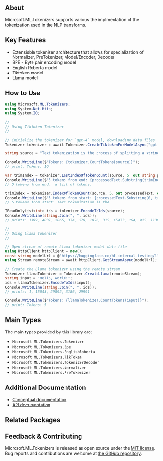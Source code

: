 ## About

Microsoft.ML.Tokenizers supports various the implmentation of the tokenization used in the NLP transforms.

## Key Features

* Extensisble tokenizer architecture that allows for specialization of Normalizer, PreTokenizer, Model/Encoder, Decoder
* BPE - Byte pair encoding model
* English Roberta model
* Tiktoken model
* Llama model

## How to Use

```c#
using Microsoft.ML.Tokenizers;
using System.Net.Http;
using System.IO;

//
// Using Tiktoken Tokenizer
//

// initialize the tokenizer for `gpt-4` model, downloading data files
Tokenizer tokenizer = await Tokenizer.CreateTiktokenForModelAsync("gpt-4");

string source = "Text tokenization is the process of splitting a string into a list of tokens.";

Console.WriteLine($"Tokens: {tokenizer.CountTokens(source)}");
// print: Tokens: 16

var trimIndex = tokenizer.LastIndexOfTokenCount(source, 5, out string processedText, out _);
Console.WriteLine($"5 tokens from end: {processedText.Substring(trimIndex)}");
// 5 tokens from end:  a list of tokens.

trimIndex = tokenizer.IndexOfTokenCount(source, 5, out processedText, out _);
Console.WriteLine($"5 tokens from start: {processedText.Substring(0, trimIndex)}");
// 5 tokens from start: Text tokenization is the

IReadOnlyList<int> ids = tokenizer.EncodeToIds(source);
Console.WriteLine(string.Join(", ", ids));
// prints: 1199, 4037, 2065, 374, 279, 1920, 315, 45473, 264, 925, 1139, 264, 1160, 315, 11460, 13

//
// Using Llama Tokenizer
//

// Open stream of remote Llama tokenizer model data file
using HttpClient httpClient = new();
const string modelUrl = @"https://huggingface.co/hf-internal-testing/llama-tokenizer/resolve/main/tokenizer.model";
using Stream remoteStream = await httpClient.GetStreamAsync(modelUrl);

// Create the Llama tokenizer using the remote stream
Tokenizer llamaTokenizer = Tokenizer.CreateLlama(remoteStream);
string input = "Hello, world!";
ids = llamaTokenizer.EncodeToIds(input);
Console.WriteLine(string.Join(", ", ids));
// prints: 1, 15043, 29892, 3186, 29991

Console.WriteLine($"Tokens: {llamaTokenizer.CountTokens(input)}");
// print: Tokens: 5
```

## Main Types

The main types provided by this library are:

* `Microsoft.ML.Tokenizers.Tokenizer`
* `Microsoft.ML.Tokenizers.Bpe`
* `Microsoft.ML.Tokenizers.EnglishRoberta`
* `Microsoft.ML.Tokenizers.TikToken`
* `Microsoft.ML.Tokenizers.TokenizerDecoder`
* `Microsoft.ML.Tokenizers.Normalizer`
* `Microsoft.ML.Tokenizers.PreTokenizer`

## Additional Documentation

* [Conceptual documentation](TODO)
* [API documentation](https://learn.microsoft.com/en-us/dotnet/api/microsoft.ml.tokenizers)

## Related Packages

<!-- The related packages associated with this package -->

## Feedback & Contributing

Microsoft.ML.Tokenizers is released as open source under the [MIT license](https://licenses.nuget.org/MIT). Bug reports and contributions are welcome at [the GitHub repository](https://github.com/dotnet/machinelearning).
